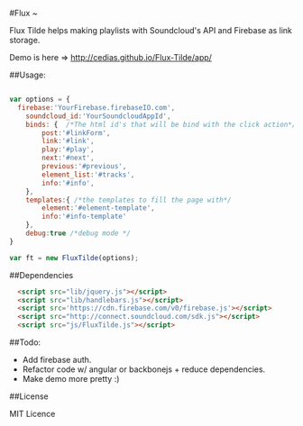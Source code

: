 #Flux ~


Flux Tilde helps making playlists with Soundcloud's API and Firebase as link storage.

Demo is here => http://cedias.github.io/Flux-Tilde/app/

##Usage:

```javascript

var options = {
  firebase:'YourFirebase.firebaseIO.com',
	soundcloud_id:'YourSoundcloudAppId',
	binds: {  /*The html id's that will be bind with the click action*/
		post:'#linkForm',
		link:'#link', 
		play:'#play',   
		next:'#next', 
		previous:'#previous',
		element_list:'#tracks',
		info:'#info',
	},
	templates:{ /*the templates to fill the page with*/
		element:'#element-template',
		info:'#info-template'
	},
	debug:true /*debug mode */
}

var ft = new FluxTilde(options);

```
##Dependencies

```html
  <script src="lib/jquery.js"></script>
  <script src="lib/handlebars.js"></script>
  <script src='https://cdn.firebase.com/v0/firebase.js'></script>
  <script src="http://connect.soundcloud.com/sdk.js"></script>
  <script src="js/FluxTilde.js"></script>
```


##Todo:
- Add firebase auth.
- Refactor code w/ angular or backbonejs + reduce dependencies.
- Make demo more pretty :)


##License

MIT Licence

